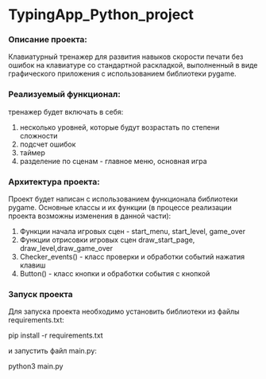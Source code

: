 # TypingApp_Python_project

### Описание проекта: 
Клавиатурный тренажер для развития навыков скорости печати без ошибок на клавиатуре со стандартной раскладкой, выполненный в виде графического приложения с использованием библиотеки pygame.

### Реализуемый функционал:
тренажер будет включать в себя:
1) несколько уровней, которые будут возрастать по степени сложности
2) подсчет ошибок
3) таймер
4) разделение по сценам - главное меню, основная игра

### Архитектура проекта:

Проект будет написан с использованием функционала библиотеки pygame. Основные классы и их функции (в процессе реализации проекта возможны изменения в данной части):
1) Функции начала игровых сцен - start_menu, start_level, game_over
2) Функции отрисовки игровых сцен draw_start_page, draw_level,draw_game_over
3) Checker_events() - класс проверки и обработки событий нажатия клавиш
4) Button() - класс кнопки и обработки события с кнопкой

### Запуск проекта
Для запуска проекта необходимо установить библиотеки из файлы requirements.txt:

pip install -r requirements.txt

и запустить файл main.py:

python3 main.py
